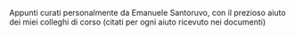 Appunti curati personalmente da Emanuele Santoruvo, con il prezioso aiuto dei miei colleghi di corso (citati per ogni aiuto ricevuto nei documenti)
